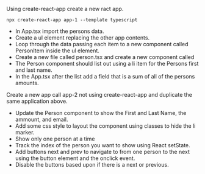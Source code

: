  Using create-react-app create a new ract app.

 ```
 npx create-react-app app-1 --template typescript
 ```

- In App.tsx import the persons data.
- Create a ul element replacing the other app contents.
- Loop through the data passing each item to a new component called PersonItem inside the ul element.
- Create a new file called person.tsx and create a new component called
- The Person component should list out using a li item for the Persons first and last name.
- In the App.tsx after the list add a field that is a sum of all of the persons amounts.


Create a new app call app-2 not using create-react-app and duplicate the same application above.

- Update the Person component to show the First and Last Name, the ammount, and email.
- Add some css style to layout the component using classes to hide the li marker.
- Show only one person at a time
- Track the index of the person you want to show using React setState.
- Add buttons next and prev to navigate to from one person to the next using the button element and the onclick event.
- Disable the buttons based upon if there is a next or previous.